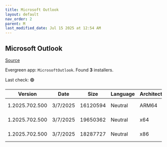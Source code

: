 ```yaml
---
title: Microsoft Outlook
layout: default
nav_order: 2
parent: M
last_modified_date: Jul 15 2025 at 12:54 AM
---
```


## Microsoft Outlook

[Source](https://learn.microsoft.com/en-us/microsoft-365-apps/outlook/get-started/deployment-new-outlook)

Evergreen app: `MicrosoftOutlook`. Found **3** installers.

Last check: 🟢

| Version        | Date     | Size     | Language | Architecture | Type | URI                                                                                                                                                                                                                              |
| -------------- | -------- | -------- | -------- | ------------ | ---- | -------------------------------------------------------------------------------------------------------------------------------------------------------------------------------------------------------------------------------- |
| 1.2025.702.500 | 3/7/2025 | 16120594 | Neutral  | ARM64        | msix | [https://res.cdn.office.net/nativehost/5mttl/installer/v2/1.2025.702.500/Microsoft.OutlookForWindows_arm64.msix](https://res.cdn.office.net/nativehost/5mttl/installer/v2/1.2025.702.500/Microsoft.OutlookForWindows_arm64.msix) |
| 1.2025.702.500 | 3/7/2025 | 19650362 | Neutral  | x64          | msix | [https://res.cdn.office.net/nativehost/5mttl/installer/v2/1.2025.702.500/Microsoft.OutlookForWindows_x64.msix](https://res.cdn.office.net/nativehost/5mttl/installer/v2/1.2025.702.500/Microsoft.OutlookForWindows_x64.msix)     |
| 1.2025.702.500 | 3/7/2025 | 18287727 | Neutral  | x86          | msix | [https://res.cdn.office.net/nativehost/5mttl/installer/v2/1.2025.702.500/Microsoft.OutlookForWindows_x86.msix](https://res.cdn.office.net/nativehost/5mttl/installer/v2/1.2025.702.500/Microsoft.OutlookForWindows_x86.msix)     |
